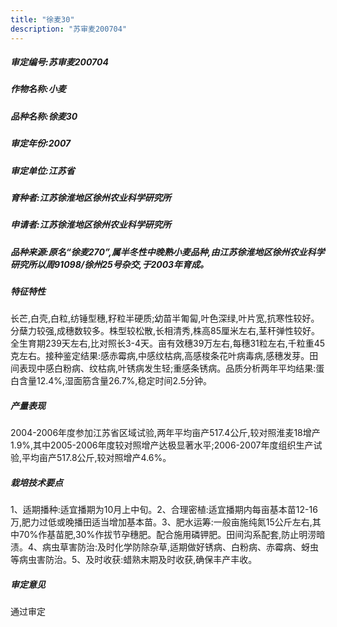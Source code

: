 ```yaml
---
title: "徐麦30"
description: "苏审麦200704"
---
```

##### 审定编号:苏审麦200704

##### 作物名称:小麦

##### 品种名称:徐麦30

##### 审定年份:2007

##### 审定单位:江苏省

##### 育种者:江苏徐淮地区徐州农业科学研究所

##### 申请者:江苏徐淮地区徐州农业科学研究所

##### 品种来源:原名“徐麦270”,属半冬性中晚熟小麦品种,由江苏徐淮地区徐州农业科学研究所以周91098/徐州25号杂交,于2003年育成。

##### 特征特性
长芒,白壳,白粒,纺锤型穗,籽粒半硬质;幼苗半匍匐,叶色深绿,叶片宽,抗寒性较好。分蘖力较强,成穗数较多。株型较松散,长相清秀,株高85厘米左右,茎秆弹性较好。全生育期239天左右,比对照长3-4天。亩有效穗39万左右,每穗31粒左右,千粒重45克左右。接种鉴定结果:感赤霉病,中感纹枯病,高感梭条花叶病毒病,感穗发芽。田间表现中感白粉病、纹枯病,叶锈病发生轻;重感条锈病。品质分析两年平均结果:蛋白含量12.4%,湿面筋含量26.7%,稳定时间2.5分钟。

##### 产量表现
2004-2006年度参加江苏省区域试验,两年平均亩产517.4公斤,较对照淮麦18增产1.9%,其中2005-2006年度较对照增产达极显著水平;2006-2007年度组织生产试验,平均亩产517.8公斤,较对照增产4.6%。

##### 栽培技术要点
1、适期播种:适宜播期为10月上中旬。2、合理密植:适宜播期内每亩基本苗12-16万,肥力过低或晚播田适当增加基本苗。3、肥水运筹:一般亩施纯氮15公斤左右,其中70%作基苗肥,30%作拔节孕穗肥。配合施用磷钾肥。田间沟系配套,防止明涝暗渍。4、病虫草害防治:及时化学防除杂草,适期做好锈病、白粉病、赤霉病、蚜虫等病虫害防治。5、及时收获:蜡熟末期及时收获,确保丰产丰收。

##### 审定意见
通过审定

